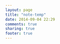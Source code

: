 ```yaml
---
layout: page
title: "note-temp"
date: 2014-09-04 22:29
comments: true
sharing: true
footer: true
---
```



